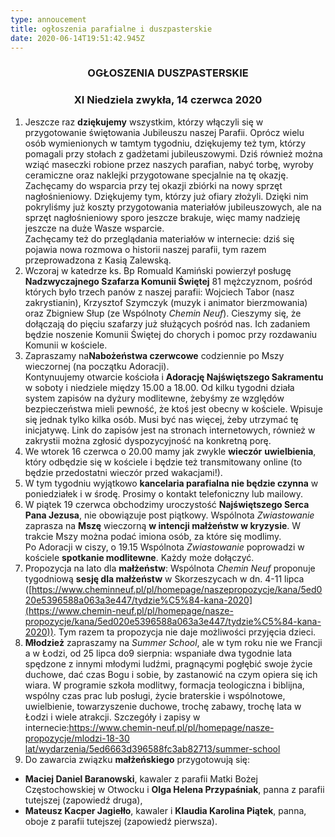 ```yaml
---
type: annoucement
title: ogłoszenia parafialne i duszpasterskie
date: 2020-06-14T19:51:42.945Z
---
```

<!--StartFragment-->

<h3 style="text-align:center;">OGŁOSZENIA DUSZPASTERSKIE</h3>

<h3 style="text-align:center;">XI Niedziela zwykła, 14 czerwca 2020</h3>

1. Jeszcze raz **dziękujemy** wszystkim, którzy włączyli się w przygotowanie świętowania Jubileuszu naszej Parafii. Oprócz wielu osób wymienionych w tamtym tygodniu, dziękujemy też tym, którzy pomagali przy stołach z gadżetami jubileuszowymi. Dziś również można wziąć maseczki robione przez naszych parafian, nabyć torbę, wyroby ceramiczne oraz naklejki przygotowane specjalnie na tę okazję. Zachęcamy do wsparcia przy tej okazji zbiórki na nowy sprzęt nagłośnieniowy. Dziękujemy tym, którzy już ofiary złożyli. Dzięki nim pokryliśmy już koszty przygotowania materiałów jubileuszowych, ale na sprzęt nagłośnieniowy sporo jeszcze brakuje, więc mamy nadzieję jeszcze na duże Wasze wsparcie.\
   Zachęcamy też do przeglądania materiałów w internecie: dziś się pojawia nowa rozmowa o historii naszej parafii, tym razem przeprowadzona z Kasią Zalewską.
2. Wczoraj w katedrze ks. Bp Romuald Kamiński powierzył posługę **Nadzwyczajnego Szafarza Komunii Świętej** 81 mężczyznom, pośród których było trzech panów z naszej parafii: Wojciech Tabor (nasz zakrystianin), Krzysztof Szymczyk (muzyk i animator bierzmowania) oraz Zbigniew Słup (ze Wspólnoty *Chemin Neuf*). Cieszymy się, że dołączają do pięciu szafarzy już służących pośród nas. Ich zadaniem będzie noszenie Komunii Świętej do chorych i pomoc przy rozdawaniu Komunii w kościele.
3. Zapraszamy na**Nabożeństwa czerwcowe** codziennie po Mszy wieczornej (na początku Adoracji).\
   Kontynuujemy otwarcie kościoła i **Adorację Najświętszego Sakramentu** w soboty i niedziele między 15.00 a 18.00. Od kilku tygodni działa system zapisów na dyżury modlitewne, żebyśmy ze względów bezpieczeństwa mieli pewność, że ktoś jest obecny w kościele. Wpisuje się jednak tylko kilka osób. Musi być nas więcej, żeby utrzymać tę inicjatywę. Link do zapisów jest na stronach internetowych, również w zakrystii można zgłosić dyspozycyjność na konkretną porę.
4. We wtorek 16 czerwca o 20.00 mamy jak zwykle **wieczór** **uwielbienia**, który odbędzie się w kościele i będzie też transmitowany online (to będzie przedostatni wieczór przed wakacjami!).
5. W tym tygodniu wyjątkowo **kancelaria parafialna nie będzie czynna** w poniedziałek i w środę. Prosimy o kontakt telefoniczny lub mailowy.
6. W piątek 19 czerwca obchodzimy uroczystość **Najświętszego Serca Pana Jezusa**, nie obowiązuje post piątkowy. Wspólnota *Zwiastowanie* zaprasza na **Mszę** wieczorną **w intencji małżeństw w kryzysie**. W trakcie Mszy można podać imiona osób, za które się modlimy.\
   Po Adoracji w ciszy, o 19.15 Wspólnota *Zwiastowanie* poprowadzi w kościele **spotkanie modlitewne**. Każdy może dołączyć.
7. Propozycja na lato dla **małżeństw**: Wspólnota *Chemin Neuf* proponuje tygodniową **sesję dla małżeństw** w Skorzeszycach w dn. 4-11 lipca ([https://www.cheminneuf.pl/pl/homepage/naszepropozycje/kana/5ed020e5396588a063a3e447/tydzie%C5%84-kana-2020](https://www.chemin-neuf.pl/pl/homepage/nasze-propozycje/kana/5ed020e5396588a063a3e447/tydzie%C5%84-kana-2020)). Tym razem ta propozycja nie daje możliwości przyjęcia dzieci.
8. **Młodzież** zapraszamy na *Summer School*, ale w tym roku nie we Francji a w Łodzi, od 25 lipca do9 sierpnia: wspaniałe dwa tygodnie lata spędzone z innymi młodymi ludźmi, pragnącymi pogłębić swoje życie duchowe, dać czas Bogu i sobie, by zastanowić na czym opiera się ich wiara. W programie szkoła modlitwy, formacja teologiczna i biblijna, wspólny czas prac lub posługi, życie braterskie i wspólnotowe, uwielbienie, towarzyszenie duchowe, trochę zabawy, trochę lata w Łodzi i wiele atrakcji. Szczegóły i zapisy w internecie:[https://www.chemin-neuf.pl/pl/homepage/nasze-propozycje/mlodzi-18-30 lat/wydarzenia/5ed6663d396588fc3ab82713/summer-school](https://www.chemin-neuf.pl/pl/homepage/nasze-propozycje/mlodzi-18-30-lat/wydarzenia/5ed6663d396588fc3ab82713/summer-school)
9. Do zawarcia związku **małżeńskiego** przygotowują się: 

* **Maciej Daniel Baranowski**, kawaler z parafii Matki Bożej Częstochowskiej w Otwocku i **Olga Helena Przypaśniak**, panna z parafii tutejszej (zapowiedź druga),
* **Mateusz Kacper Jagiełło**, kawaler i **Klaudia Karolina Piątek**, panna, oboje z parafii tutejszej (zapowiedź pierwsza).

<!--EndFragment-->
